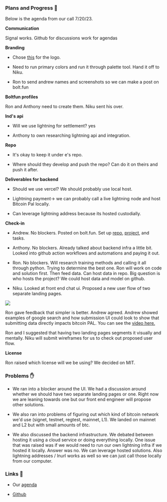 ### Plans and Progress 📆

Below is the agenda from our call 7/20/23.

**Communication**

Signal works. Github for discussions work for agendas

**Branding**

*   Chose [this](https://github.com/ecurrencyhodler/Bitcoin-PAL/issues/2#issuecomment-1640552339) for the logo.
    
*   Need to run primary colors and run it through palette tool. Hand it off to Niku.
    
*   Ron to send andrew names and screenshots so we can make a post on bolt.fun
    

**Boltfun profiles**

Ron and Anthony need to create them. Niku sent his over.

**lnd's api**

*   Will we use lightning for settlement? yes
    
*   Anthony to own researching lightning api and integration.
    

**Repo**

*   It's okay to keep it under e's repo.
    
*   Where should they develop and push the repo? Can do it on theirs and push it after.
    

**Deliverables for backend**

*   Should we use vercel? We should probably use local host.
    
*   Lightning payment-> we can probably call a live lightning node and host Bitcoin Pal locally.
    
*   Can leverage lightning address because its hosted custodially.
    

**Check-in**

*   Andrew. No blockers. Posted on bolt.fun. Set up [repo](https://github.com/ecurrencyhodler/boltfun-ai/blob/main/README.md), [project](https://github.com/users/ecurrencyhodler/projects/4/views/1), and tasks.
    
*   Anthony. No blockers. Already talked about backend infra a little bit. Looked into github action workflows and automations and paying it out.
    
*   Ron. No blockers. Will research training methods and calling it all through python. Trying to determine the best one. Ron will work on code and solution first. Then feed data. Can host data in repo. Big question is who hosts the project? We could host data and model on github.
    
*   Niku. Looked at front end chat ui. Proposed a new user flow of two separate landing pages.
    

![](https://imagedelivery.net/wyrwp3c-j0gDDUWgnE7lig/1985ae7d-cef3-4e9e-6bbd-6679cdbfa500/public)

Ron gave feedback that simpler is better. Andrew agreed. Andrew showed examples of google search and how submission UI could look to show that submitting data directly impacts bitcoin PAL. You can see the [video here.](https://github.com/ecurrencyhodler/Bitcoin-PAL/issues/2#issuecomment-1646891544)

Ron and I suggested that having two landing pages segments it visually and mentally. Niku will submit wireframes for us to check out proposed user flow.

**License**

Ron raised which license will we be using? We decided on MIT.

### Problems ✋

*   We ran into a blocker around the UI. We had a discussion around whether we should have two separate landing pages or one. Right now we are leaning towards one but our front end engineer will propose other solutions.
    
*   We also ran into problems of figuring out which kind of bitcoin network we'd use (signet, testnet, regtest, mainnet, L1). We landed on mainnet and L2 but with small amounts of btc.
    
*   We also discussed the backend infrastructure. We debated between hosting it using a cloud service or doing everything locally. One issue that was raised was if we would need to run our own lightning infra if we hosted it locally. Answer was no. We can leverage hosted solutions. Also lightning addresses / lnurl works as well so we can just call those locally from our computer.
    

### Links 🔗

*   Our [agenda](https://github.com/ecurrencyhodler/Bitcoin-PAL/discussions/11)
    
*   [Github](https://github.com/ecurrencyhodler/boltfun-ai/blob/main/README.md)
